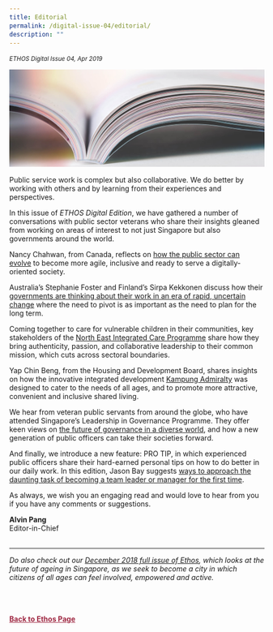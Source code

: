 ```yaml
---
title: Editorial
permalink: /digital-issue-04/editorial/
description: ""
---
```

<style>
	
.author p
{
	font-size: 15px;
	line-height:24px;
}
	
.notestop ol li
{
font-size: 15px;
line-height:22px;
}	
	
.back a
{
	color: #9f2943;
	font-weight: bold;
}

#banner img
{
	width:100%;
}
	
.author
{
margin-top:40px;
padding-bottom:30px;
}		
	
</style>

<em><small>ETHOS Digital Issue 04, Apr 2019</small></em>
<div class="background-image">
<img src="/images/Landing_Banner_Images/knowledge_editorial_banner_01.jpg">
</div>


<p> Public service work is complex but also collaborative. We do better by working with others and by learning from their experiences and perspectives.</p>

<p>In this issue of <em>ETHOS Digital Edition</em>, we have gathered a number of conversations with public sector veterans who share their insights gleaned from working on areas of interest to not just Singapore but also governments around the world.&nbsp;</p>

<p>Nancy Chahwan, from Canada, reflects on <a href="agile-inclusive-digital-ready-public-service-nancy-chahwan-in-conversation.html">how the public sector can evolve</a>&nbsp;to become more agile, inclusive and ready to serve a digitally-oriented society.</p>

<p>Australia’s Stephanie Foster and Finland’s Sirpa Kekkonen discuss how their <a href="strategy-and-stewardship-in-a-time-of-change-conversations-with-stephanie-foster-and-sirpa-kekkonen.html">governments are thinking about their work in an era of rapid, uncertain change</a>&nbsp;where the need to pivot is as important as the need to plan for the long term.</p>

<p>Coming together to care for vulnerable children in their communities, key stakeholders of the <a href="community-care-through-collaborative-leadership.html">North East Integrated Care Programme</a>&nbsp;share how they bring authenticity, passion, and collaborative leadership to their common mission, which cuts across sectoral boundaries.</p>

<p>Yap Chin Beng, from the Housing and Development Board, shares insights on how the innovative integrated development <a href="kampung-admiralty-building-for-all-ages.html">Kampung Admiralty</a>&nbsp;was designed to cater to the needs of all ages, and to promote more attractive, convenient and inclusive shared living.</p>

<p>We hear from veteran public servants from around the globe, who have attended Singapore’s Leadership in Governance Programme. They offer keen views on <a href="../roundtable-new-challenges-new-horizons.html">the future of governance in a diverse world</a>, and how a new generation of public officers can take their societies forward.&nbsp;</p>

<p>And finally, we introduce a new feature: PRO TIP, in which experienced public officers share their hard-earned personal tips on how to do better in our daily work. In this edition, Jason Bay suggests <a href="../how-to-manage-a-team-for-the-first-time.html">ways to approach the daunting task of becoming a team leader or manager for the first time</a>.</p>

<p>As always, we wish you an engaging read and would love to hear from you if you have any comments or suggestions.&nbsp;</p>

<strong>Alvin Pang</strong><br>
Editor-in-Chief<br>
<br>
<hr>

<p class="small-text"><em> Do also check out our <a href="/ethos-issue-20/">December 2018 full issue of Ethos</a>, which looks at the future of ageing in Singapore, as we seek to become a city in which citizens of all ages can feel involved, empowered and active.
            </em></p>

<br>








<br>
<br>	
<div class="back">
<a href="/ethos/">Back to Ethos Page</a>	
</div>